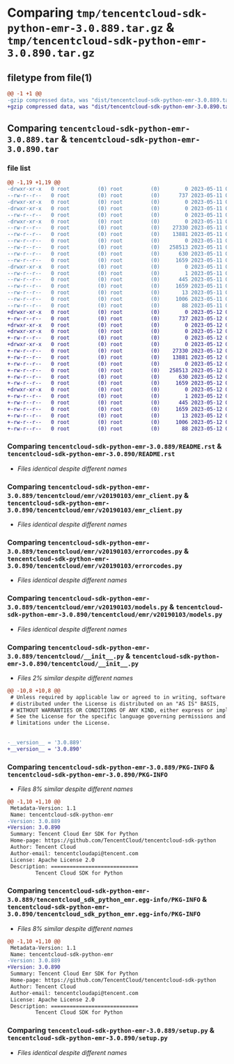 # Comparing `tmp/tencentcloud-sdk-python-emr-3.0.889.tar.gz` & `tmp/tencentcloud-sdk-python-emr-3.0.890.tar.gz`

## filetype from file(1)

```diff
@@ -1 +1 @@
-gzip compressed data, was "dist/tencentcloud-sdk-python-emr-3.0.889.tar", last modified: Thu May 11 02:49:29 2023, max compression
+gzip compressed data, was "dist/tencentcloud-sdk-python-emr-3.0.890.tar", last modified: Fri May 12 02:10:27 2023, max compression
```

## Comparing `tencentcloud-sdk-python-emr-3.0.889.tar` & `tencentcloud-sdk-python-emr-3.0.890.tar`

### file list

```diff
@@ -1,19 +1,19 @@
-drwxr-xr-x   0 root         (0) root         (0)        0 2023-05-11 02:49:29.000000 tencentcloud-sdk-python-emr-3.0.889/
--rw-r--r--   0 root         (0) root         (0)      737 2023-05-11 02:49:29.000000 tencentcloud-sdk-python-emr-3.0.889/README.rst
-drwxr-xr-x   0 root         (0) root         (0)        0 2023-05-11 02:49:29.000000 tencentcloud-sdk-python-emr-3.0.889/tencentcloud/
-drwxr-xr-x   0 root         (0) root         (0)        0 2023-05-11 02:49:29.000000 tencentcloud-sdk-python-emr-3.0.889/tencentcloud/emr/
--rw-r--r--   0 root         (0) root         (0)        0 2023-05-11 02:49:29.000000 tencentcloud-sdk-python-emr-3.0.889/tencentcloud/emr/__init__.py
-drwxr-xr-x   0 root         (0) root         (0)        0 2023-05-11 02:49:29.000000 tencentcloud-sdk-python-emr-3.0.889/tencentcloud/emr/v20190103/
--rw-r--r--   0 root         (0) root         (0)    27330 2023-05-11 02:49:29.000000 tencentcloud-sdk-python-emr-3.0.889/tencentcloud/emr/v20190103/emr_client.py
--rw-r--r--   0 root         (0) root         (0)    13881 2023-05-11 02:49:29.000000 tencentcloud-sdk-python-emr-3.0.889/tencentcloud/emr/v20190103/errorcodes.py
--rw-r--r--   0 root         (0) root         (0)        0 2023-05-11 02:49:29.000000 tencentcloud-sdk-python-emr-3.0.889/tencentcloud/emr/v20190103/__init__.py
--rw-r--r--   0 root         (0) root         (0)   258513 2023-05-11 02:49:29.000000 tencentcloud-sdk-python-emr-3.0.889/tencentcloud/emr/v20190103/models.py
--rw-r--r--   0 root         (0) root         (0)      630 2023-05-11 02:49:29.000000 tencentcloud-sdk-python-emr-3.0.889/tencentcloud/__init__.py
--rw-r--r--   0 root         (0) root         (0)     1659 2023-05-11 02:49:29.000000 tencentcloud-sdk-python-emr-3.0.889/PKG-INFO
-drwxr-xr-x   0 root         (0) root         (0)        0 2023-05-11 02:49:29.000000 tencentcloud-sdk-python-emr-3.0.889/tencentcloud_sdk_python_emr.egg-info/
--rw-r--r--   0 root         (0) root         (0)        1 2023-05-11 02:49:29.000000 tencentcloud-sdk-python-emr-3.0.889/tencentcloud_sdk_python_emr.egg-info/dependency_links.txt
--rw-r--r--   0 root         (0) root         (0)      445 2023-05-11 02:49:29.000000 tencentcloud-sdk-python-emr-3.0.889/tencentcloud_sdk_python_emr.egg-info/SOURCES.txt
--rw-r--r--   0 root         (0) root         (0)     1659 2023-05-11 02:49:29.000000 tencentcloud-sdk-python-emr-3.0.889/tencentcloud_sdk_python_emr.egg-info/PKG-INFO
--rw-r--r--   0 root         (0) root         (0)       13 2023-05-11 02:49:29.000000 tencentcloud-sdk-python-emr-3.0.889/tencentcloud_sdk_python_emr.egg-info/top_level.txt
--rw-r--r--   0 root         (0) root         (0)     1006 2023-05-11 02:49:29.000000 tencentcloud-sdk-python-emr-3.0.889/setup.py
--rw-r--r--   0 root         (0) root         (0)       88 2023-05-11 02:49:29.000000 tencentcloud-sdk-python-emr-3.0.889/setup.cfg
+drwxr-xr-x   0 root         (0) root         (0)        0 2023-05-12 02:10:27.000000 tencentcloud-sdk-python-emr-3.0.890/
+-rw-r--r--   0 root         (0) root         (0)      737 2023-05-12 02:10:26.000000 tencentcloud-sdk-python-emr-3.0.890/README.rst
+drwxr-xr-x   0 root         (0) root         (0)        0 2023-05-12 02:10:27.000000 tencentcloud-sdk-python-emr-3.0.890/tencentcloud/
+drwxr-xr-x   0 root         (0) root         (0)        0 2023-05-12 02:10:27.000000 tencentcloud-sdk-python-emr-3.0.890/tencentcloud/emr/
+-rw-r--r--   0 root         (0) root         (0)        0 2023-05-12 02:10:26.000000 tencentcloud-sdk-python-emr-3.0.890/tencentcloud/emr/__init__.py
+drwxr-xr-x   0 root         (0) root         (0)        0 2023-05-12 02:10:27.000000 tencentcloud-sdk-python-emr-3.0.890/tencentcloud/emr/v20190103/
+-rw-r--r--   0 root         (0) root         (0)    27330 2023-05-12 02:10:26.000000 tencentcloud-sdk-python-emr-3.0.890/tencentcloud/emr/v20190103/emr_client.py
+-rw-r--r--   0 root         (0) root         (0)    13881 2023-05-12 02:10:26.000000 tencentcloud-sdk-python-emr-3.0.890/tencentcloud/emr/v20190103/errorcodes.py
+-rw-r--r--   0 root         (0) root         (0)        0 2023-05-12 02:10:26.000000 tencentcloud-sdk-python-emr-3.0.890/tencentcloud/emr/v20190103/__init__.py
+-rw-r--r--   0 root         (0) root         (0)   258513 2023-05-12 02:10:26.000000 tencentcloud-sdk-python-emr-3.0.890/tencentcloud/emr/v20190103/models.py
+-rw-r--r--   0 root         (0) root         (0)      630 2023-05-12 02:10:26.000000 tencentcloud-sdk-python-emr-3.0.890/tencentcloud/__init__.py
+-rw-r--r--   0 root         (0) root         (0)     1659 2023-05-12 02:10:27.000000 tencentcloud-sdk-python-emr-3.0.890/PKG-INFO
+drwxr-xr-x   0 root         (0) root         (0)        0 2023-05-12 02:10:27.000000 tencentcloud-sdk-python-emr-3.0.890/tencentcloud_sdk_python_emr.egg-info/
+-rw-r--r--   0 root         (0) root         (0)        1 2023-05-12 02:10:26.000000 tencentcloud-sdk-python-emr-3.0.890/tencentcloud_sdk_python_emr.egg-info/dependency_links.txt
+-rw-r--r--   0 root         (0) root         (0)      445 2023-05-12 02:10:27.000000 tencentcloud-sdk-python-emr-3.0.890/tencentcloud_sdk_python_emr.egg-info/SOURCES.txt
+-rw-r--r--   0 root         (0) root         (0)     1659 2023-05-12 02:10:26.000000 tencentcloud-sdk-python-emr-3.0.890/tencentcloud_sdk_python_emr.egg-info/PKG-INFO
+-rw-r--r--   0 root         (0) root         (0)       13 2023-05-12 02:10:26.000000 tencentcloud-sdk-python-emr-3.0.890/tencentcloud_sdk_python_emr.egg-info/top_level.txt
+-rw-r--r--   0 root         (0) root         (0)     1006 2023-05-12 02:10:26.000000 tencentcloud-sdk-python-emr-3.0.890/setup.py
+-rw-r--r--   0 root         (0) root         (0)       88 2023-05-12 02:10:27.000000 tencentcloud-sdk-python-emr-3.0.890/setup.cfg
```

### Comparing `tencentcloud-sdk-python-emr-3.0.889/README.rst` & `tencentcloud-sdk-python-emr-3.0.890/README.rst`

 * *Files identical despite different names*

### Comparing `tencentcloud-sdk-python-emr-3.0.889/tencentcloud/emr/v20190103/emr_client.py` & `tencentcloud-sdk-python-emr-3.0.890/tencentcloud/emr/v20190103/emr_client.py`

 * *Files identical despite different names*

### Comparing `tencentcloud-sdk-python-emr-3.0.889/tencentcloud/emr/v20190103/errorcodes.py` & `tencentcloud-sdk-python-emr-3.0.890/tencentcloud/emr/v20190103/errorcodes.py`

 * *Files identical despite different names*

### Comparing `tencentcloud-sdk-python-emr-3.0.889/tencentcloud/emr/v20190103/models.py` & `tencentcloud-sdk-python-emr-3.0.890/tencentcloud/emr/v20190103/models.py`

 * *Files identical despite different names*

### Comparing `tencentcloud-sdk-python-emr-3.0.889/tencentcloud/__init__.py` & `tencentcloud-sdk-python-emr-3.0.890/tencentcloud/__init__.py`

 * *Files 2% similar despite different names*

```diff
@@ -10,8 +10,8 @@
 # Unless required by applicable law or agreed to in writing, software
 # distributed under the License is distributed on an "AS IS" BASIS,
 # WITHOUT WARRANTIES OR CONDITIONS OF ANY KIND, either express or implied.
 # See the License for the specific language governing permissions and
 # limitations under the License.
 
 
-__version__ = '3.0.889'
+__version__ = '3.0.890'
```

### Comparing `tencentcloud-sdk-python-emr-3.0.889/PKG-INFO` & `tencentcloud-sdk-python-emr-3.0.890/PKG-INFO`

 * *Files 8% similar despite different names*

```diff
@@ -1,10 +1,10 @@
 Metadata-Version: 1.1
 Name: tencentcloud-sdk-python-emr
-Version: 3.0.889
+Version: 3.0.890
 Summary: Tencent Cloud Emr SDK for Python
 Home-page: https://github.com/TencentCloud/tencentcloud-sdk-python
 Author: Tencent Cloud
 Author-email: tencentcloudapi@tencent.com
 License: Apache License 2.0
 Description: ============================
         Tencent Cloud SDK for Python
```

### Comparing `tencentcloud-sdk-python-emr-3.0.889/tencentcloud_sdk_python_emr.egg-info/PKG-INFO` & `tencentcloud-sdk-python-emr-3.0.890/tencentcloud_sdk_python_emr.egg-info/PKG-INFO`

 * *Files 8% similar despite different names*

```diff
@@ -1,10 +1,10 @@
 Metadata-Version: 1.1
 Name: tencentcloud-sdk-python-emr
-Version: 3.0.889
+Version: 3.0.890
 Summary: Tencent Cloud Emr SDK for Python
 Home-page: https://github.com/TencentCloud/tencentcloud-sdk-python
 Author: Tencent Cloud
 Author-email: tencentcloudapi@tencent.com
 License: Apache License 2.0
 Description: ============================
         Tencent Cloud SDK for Python
```

### Comparing `tencentcloud-sdk-python-emr-3.0.889/setup.py` & `tencentcloud-sdk-python-emr-3.0.890/setup.py`

 * *Files identical despite different names*

